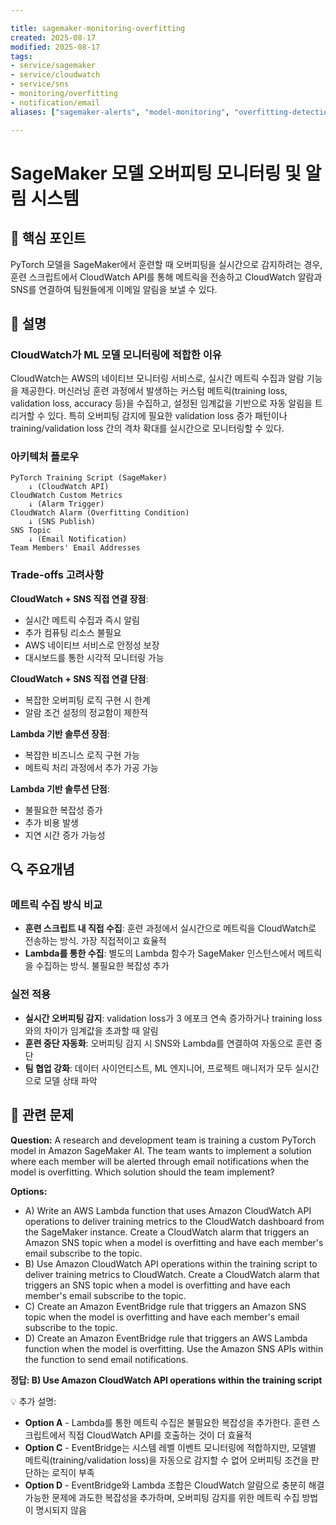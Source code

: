 ```yaml
---

title: sagemaker-monitoring-overfitting
created: 2025-08-17
modified: 2025-08-17
tags:
- service/sagemaker
- service/cloudwatch
- service/sns
- monitoring/overfitting
- notification/email
aliases: ["sagemaker-alerts", "model-monitoring", "overfitting-detection"]

---
```


# SageMaker 모델 오버피팅 모니터링 및 알림 시스템

## 🎯 핵심 포인트

PyTorch 모델을 SageMaker에서 훈련할 때 오버피팅을 실시간으로 감지하려는 경우, 훈련 스크립트에서 CloudWatch API를 통해 메트릭을 전송하고 CloudWatch 알람과 SNS를 연결하여 팀원들에게 이메일 알림을 보낼 수 있다.

## 📝 설명

### CloudWatch가 ML 모델 모니터링에 적합한 이유

CloudWatch는 AWS의 네이티브 모니터링 서비스로, 실시간 메트릭 수집과 알람 기능을 제공한다. 머신러닝 훈련 과정에서 발생하는 커스텀 메트릭(training loss, validation loss, accuracy 등)을 수집하고, 설정된 임계값을 기반으로 자동 알림을 트리거할 수 있다. 특히 오버피팅 감지에 필요한 validation loss 증가 패턴이나 training/validation loss 간의 격차 확대를 실시간으로 모니터링할 수 있다.

### 아키텍처 플로우

```
PyTorch Training Script (SageMaker)
    ↓ (CloudWatch API)
CloudWatch Custom Metrics
    ↓ (Alarm Trigger)
CloudWatch Alarm (Overfitting Condition)
    ↓ (SNS Publish)
SNS Topic
    ↓ (Email Notification)
Team Members' Email Addresses
```

### Trade-offs 고려사항

**CloudWatch + SNS 직접 연결 장점**:
- 실시간 메트릭 수집과 즉시 알림
- 추가 컴퓨팅 리소스 불필요
- AWS 네이티브 서비스로 안정성 보장
- 대시보드를 통한 시각적 모니터링 가능

**CloudWatch + SNS 직접 연결 단점**:
- 복잡한 오버피팅 로직 구현 시 한계
- 알람 조건 설정의 정교함이 제한적

**Lambda 기반 솔루션 장점**:
- 복잡한 비즈니스 로직 구현 가능
- 메트릭 처리 과정에서 추가 가공 가능

**Lambda 기반 솔루션 단점**:
- 불필요한 복잡성 증가
- 추가 비용 발생
- 지연 시간 증가 가능성

## 🔍 주요개념

### 메트릭 수집 방식 비교

- **훈련 스크립트 내 직접 수집**: 훈련 과정에서 실시간으로 메트릭을 CloudWatch로 전송하는 방식. 가장 직접적이고 효율적
- **Lambda를 통한 수집**: 별도의 Lambda 함수가 SageMaker 인스턴스에서 메트릭을 수집하는 방식. 불필요한 복잡성 추가

### 실전 적용

- **실시간 오버피팅 감지**: validation loss가 3 에포크 연속 증가하거나 training loss와의 차이가 임계값을 초과할 때 알림
- **훈련 중단 자동화**: 오버피팅 감지 시 SNS와 Lambda를 연결하여 자동으로 훈련 중단
- **팀 협업 강화**: 데이터 사이언티스트, ML 엔지니어, 프로젝트 매니저가 모두 실시간으로 모델 상태 파악

## 📝 관련 문제

**Question:** A research and development team is training a custom PyTorch model in Amazon SageMaker AI. The team wants to implement a solution where each member will be alerted through email notifications when the model is overfitting. Which solution should the team implement?

**Options:**

- A) Write an AWS Lambda function that uses Amazon CloudWatch API operations to deliver training metrics to the CloudWatch dashboard from the SageMaker instance. Create a CloudWatch alarm that triggers an Amazon SNS topic when a model is overfitting and have each member's email subscribe to the topic.
- B) Use Amazon CloudWatch API operations within the training script to deliver training metrics to CloudWatch. Create a CloudWatch alarm that triggers an SNS topic when a model is overfitting and have each member's email subscribe to the topic.
- C) Create an Amazon EventBridge rule that triggers an Amazon SNS topic when the model is overfitting and have each member's email subscribe to the topic.
- D) Create an Amazon EventBridge rule that triggers an AWS Lambda function when the model is overfitting. Use the Amazon SNS APIs within the function to send email notifications.

**정답: B) Use Amazon CloudWatch API operations within the training script**

💡 추가 설명:

- **Option A** - Lambda를 통한 메트릭 수집은 불필요한 복잡성을 추가한다. 훈련 스크립트에서 직접 CloudWatch API를 호출하는 것이 더 효율적
- **Option C** - EventBridge는 시스템 레벨 이벤트 모니터링에 적합하지만, 모델별 메트릭(training/validation loss)을 자동으로 감지할 수 없어 오버피팅 조건을 판단하는 로직이 부족
- **Option D** - EventBridge와 Lambda 조합은 CloudWatch 알람으로 충분히 해결 가능한 문제에 과도한 복잡성을 추가하며, 오버피팅 감지를 위한 메트릭 수집 방법이 명시되지 않음